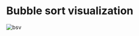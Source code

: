 # Bubble sort visualization

![bsv](https://user-images.githubusercontent.com/34957083/92592970-a549fc80-f2a0-11ea-90eb-a935f31bca6b.png)
